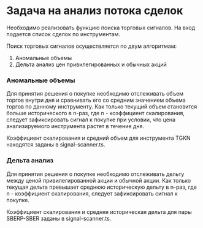# Задача на анализ потока сделок

Необходимо реализовать функцию поиска торговых сигналов. На вход подается список сделок по инструментам.

Поиск торговых сигналов осуществляется по двум алгоритмам:

1) Аномальные объемы
2) Дельта анализ цен привилегированных и обычных акций

### Аномальные объемы

Для принятия решения о покупке необходимо отслеживать объем торгов внутри дня и сравнивать его со средним значением объема торгов по данному инструменту. Как только текущий объем становится больше исторического в n-раз, где n - коэффициент скалирования, следует зафиксировать сигнал к покупке при условии, что цена анализируемого инструмента растет в течение дня.

Коэффициент скалирования и средний объем для инструмента TGKN находятся заданы в signal-scanner.ts.

### Дельта анализ

Для принятия решения о покупке необходимо отслеживать дельту между ценой привилегированной акции и обычной акции. Как только текущая дельта превышает среднюю историческую дельту в n-раз, где n - коэффициент скалирования, следует зафиксировать сигнал к покупке.

Коэффициент скалирования и средняя историческая дельта для пары SBERP-SBER заданы в signal-scanner.ts.
